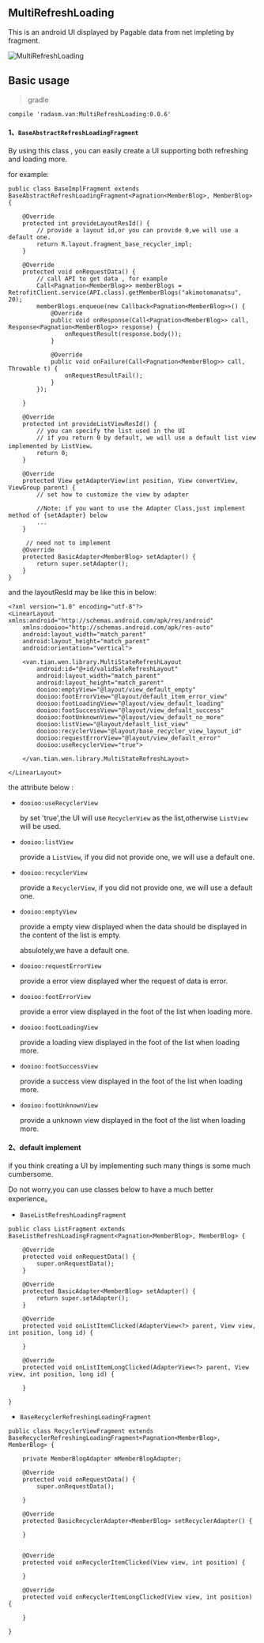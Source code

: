 ## MultiRefreshLoading

This is an android UI displayed by Pagable data from net impleting by fragment.

![MultiRefreshLoading](http://olel07toq.bkt.clouddn.com/multiRefreshLoading.gif)

## Basic usage

> gradle

```
compile 'radasm.van:MultiRefreshLoading:0.0.6'
```


#### 1、`BaseAbstractRefreshLoadingFragment`

By using this class , you can easily create a UI supporting both refreshing and loading more.

for example:

```
public class BaseImplFragment extends BaseAbstractRefreshLoadingFragment<Pagnation<MemberBlog>, MemberBlog> {

    @Override
    protected int provideLayoutResId() {
        // provide a layout id,or you can provide 0,we will use a default one.
        return R.layout.fragment_base_recycler_impl;
    }

    @Override
    protected void onRequestData() {
        // call API to get data , for example
        Call<Pagnation<MemberBlog>> memberBlogs = RetrofitClient.service(API.class).getMemberBlogs("akimotomanatsu", 20);
        memberBlogs.enqueue(new Callback<Pagnation<MemberBlog>>() {
            @Override
            public void onResponse(Call<Pagnation<MemberBlog>> call, Response<Pagnation<MemberBlog>> response) {
                onRequestResult(response.body());
            }

            @Override
            public void onFailure(Call<Pagnation<MemberBlog>> call, Throwable t) {
                onRequestResultFail();
            }
        });

    }

    @Override
    protected int provideListViewResId() {
        // you can specify the list used in the UI
        // if you return 0 by default, we will use a default list view implemented by ListView。
        return 0;
    }

    @Override
    protected View getAdapterView(int position, View convertView, ViewGroup parent) {
        // set how to customize the view by adapter

        //Note: if you want to use the Adapter Class,just implement method of {setAdapter} below
        ...
    }

	 // need not to implement
    @Override
    protected BasicAdapter<MemberBlog> setAdapter() {
        return super.setAdapter();
    }
}

``` 

and the layoutResId may be like this in below:

```
<?xml version="1.0" encoding="utf-8"?>
<LinearLayout xmlns:android="http://schemas.android.com/apk/res/android"
    xmlns:dooioo="http://schemas.android.com/apk/res-auto"
    android:layout_width="match_parent"
    android:layout_height="match_parent"
    android:orientation="vertical">

    <van.tian.wen.library.MultiStateRefreshLayout
        android:id="@+id/validSaleRefreshLayout"
        android:layout_width="match_parent"
        android:layout_height="match_parent"
        dooioo:emptyView="@layout/view_default_empty"
        dooioo:footErrorView="@layout/default_item_error_view"
        dooioo:footLoadingView="@layout/view_default_loading"
        dooioo:footSuccessView="@layout/view_defualt_success"
        dooioo:footUnknownView="@layout/view_default_no_more"
        dooioo:listView="@layout/default_list_view"
        dooioo:recyclerView="@layout/base_recycler_view_layout_id"
        dooioo:requestErrorView="@layout/view_default_error"
        dooioo:useRecyclerView="true">

    </van.tian.wen.library.MultiStateRefreshLayout>

</LinearLayout>

```


the attribute below :

- `dooioo:useRecyclerView`
	
	by set 'true',the UI will use `RecyclerView` as the list,otherwise `ListView` will be used.
	
- `dooioo:listView`

	provide a `ListView`, if you did not provide one, we will use a default one.

- `dooioo:recyclerView`

	provide a `RecyclerView`, if you did not provide one, we will use a default one.

- `dooioo:emptyView`

	provide a empty view displayed when the data should be displayed in the content of the list is empty.
	
	absulotely,we have a default one.
	
- `dooioo:requestErrorView`	
	
	provide a error view displayed wher the request of data is error.
	
- `dooioo:footErrorView`

	provide a error view displayed in the foot of the list when loading more.

- `dooioo:footLoadingView`

	provide a loading view displayed in the foot of the list when loading more.

- `dooioo:footSuccessView`

	provide a success view displayed in the foot of the list when loading more.
	
- `dooioo:footUnknownView`

	provide a unknown view displayed in the foot of the list when loading more.
	
	
#### 2、default implement

if you think creating a UI by implementing such many things is some much cumbersome.
	
Do not worry,you can use classes below to have a much better experience。

- `BaseListRefreshLoadingFragment`

```
public class ListFragment extends BaseListRefreshLoadingFragment<Pagnation<MemberBlog>, MemberBlog> {

    @Override
    protected void onRequestData() {
        super.onRequestData();
    }

    @Override
    protected BasicAdapter<MemberBlog> setAdapter() {
        return super.setAdapter();
    }

    @Override
    protected void onListItemClicked(AdapterView<?> parent, View view, int position, long id) {

    }

    @Override
    protected void onListItemLongClicked(AdapterView<?> parent, View view, int position, long id) {

    }
    
}
```

- `BaseRecyclerRefreshingLoadingFragment`

```
public class RecyclerViewFragment extends BaseRecyclerRefreshingLoadingFragment<Pagnation<MemberBlog>, MemberBlog> {

    private MemberBlogAdapter mMemberBlogAdapter;

    @Override
    protected void onRequestData() {
        super.onRequestData();
		
    }

    @Override
    protected BasicRecyclerAdapter<MemberBlog> setRecyclerAdapter() {
   		
    }
    
    
    @Override
    protected void onRecyclerItemClicked(View view, int position) {
        
    }

    @Override
    protected void onRecyclerItemLongClicked(View view, int position) {
        
    }
    
}
```





	
	
	

	






